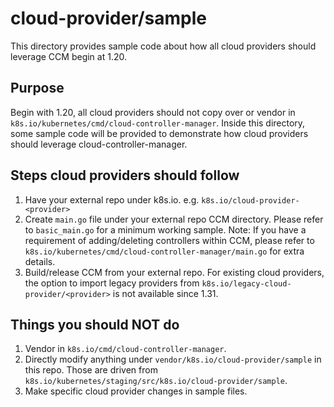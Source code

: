 # cloud-provider/sample

This directory provides sample code about how all cloud providers should leverage CCM begin at 1.20.

## Purpose

Begin with 1.20, all cloud providers should not copy over or vendor in `k8s.io/kubernetes/cmd/cloud-controller-manager`. Inside this directory, some sample code will be provided to demonstrate how cloud providers should leverage cloud-controller-manager. 

## Steps cloud providers should follow

1. Have your external repo under k8s.io. e.g. `k8s.io/cloud-provider-<provider>`
2. Create `main.go` file under your external repo CCM directory. Please refer to `basic_main.go` for a minimum working sample.
Note: If you have a requirement of adding/deleting controllers within CCM, please refer to `k8s.io/kubernetes/cmd/cloud-controller-manager/main.go` for extra details.
3. Build/release CCM from your external repo. For existing cloud providers, the option to import legacy providers from `k8s.io/legacy-cloud-provider/<provider>` is not available since 1.31.

## Things you should NOT do

 1. Vendor in `k8s.io/cmd/cloud-controller-manager`.
 2. Directly modify anything under `vendor/k8s.io/cloud-provider/sample` in this repo. Those are driven from `k8s.io/kubernetes/staging/src/k8s.io/cloud-provider/sample`.
 3. Make specific cloud provider changes in sample files.
